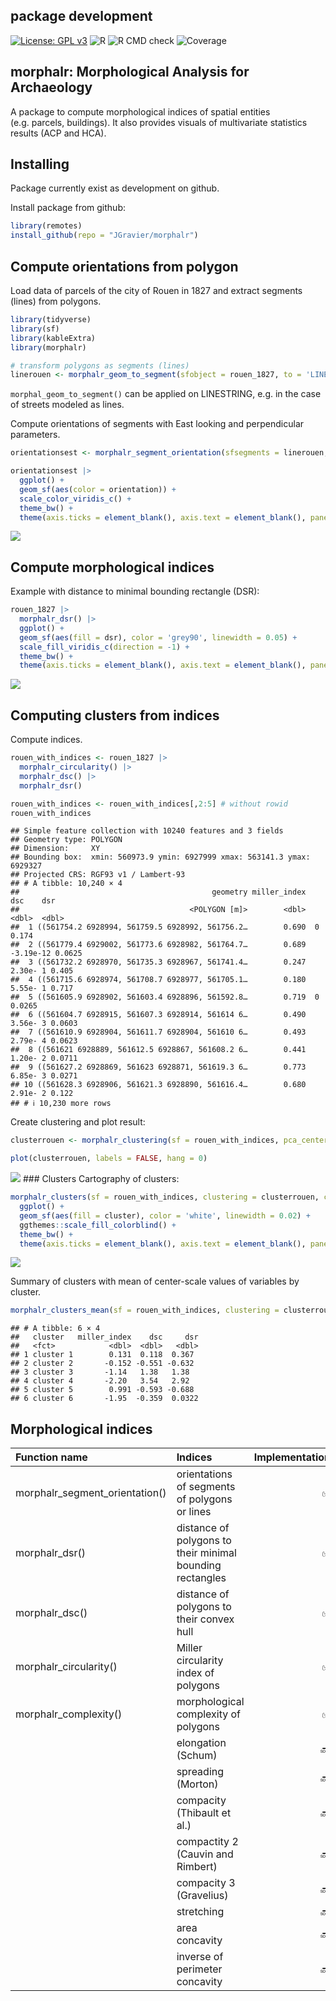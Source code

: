 
## package development

[![License: GPL
v3](https://img.shields.io/badge/License-GPLv3-blue.svg)](https://www.gnu.org/licenses/gpl-3.0)
![R](https://img.shields.io/badge/R-%3E%3D%202.10-blue) ![R CMD
check](https://img.shields.io/badge/R%20CMD%20check-passing-green)
![Coverage](https://img.shields.io/badge/coverage-60%60-yellow)

## morphalr: Morphological Analysis for Archaeology

A package to compute morphological indices of spatial entities
(e.g. parcels, buildings). It also provides visuals of multivariate
statistics results (ACP and HCA).

## Installing

Package currently exist as development on github.

Install package from github:

``` r
library(remotes)
install_github(repo = "JGravier/morphalr")
```

## Compute orientations from polygon

Load data of parcels of the city of Rouen in 1827 and extract segments
(lines) from polygons.

``` r
library(tidyverse)
library(sf)
library(kableExtra)
library(morphalr)

# transform polygons as segments (lines)
linerouen <- morphalr_geom_to_segment(sfobject = rouen_1827, to = 'LINESTRING')
```

`morphal_geom_to_segment()` can be applied on LINESTRING, e.g. in the
case of streets modeled as lines.

Compute orientations of segments with East looking and perpendicular
parameters.

``` r
orientationsest <- morphalr_segment_orientation(sfsegments = linerouen, looking = 'E', perpendicular = TRUE)

orientationsest |>
  ggplot() +
  geom_sf(aes(color = orientation)) +
  scale_color_viridis_c() +
  theme_bw() +
  theme(axis.ticks = element_blank(), axis.text = element_blank(), panel.grid = element_blank())
```

![](man/figures/unnamed-chunk-3-1.png)<!-- -->

## Compute morphological indices

Example with distance to minimal bounding rectangle (DSR):

``` r
rouen_1827 |>
  morphalr_dsr() |>
  ggplot() +
  geom_sf(aes(fill = dsr), color = 'grey90', linewidth = 0.05) +
  scale_fill_viridis_c(direction = -1) +
  theme_bw() +
  theme(axis.ticks = element_blank(), axis.text = element_blank(), panel.grid = element_blank())
```

![](man/figures/unnamed-chunk-4-1.png)<!-- -->

## Computing clusters from indices

Compute indices.

``` r
rouen_with_indices <- rouen_1827 |>
  morphalr_circularity() |>
  morphalr_dsc() |>
  morphalr_dsr()

rouen_with_indices <- rouen_with_indices[,2:5] # without rowid
rouen_with_indices
```

    ## Simple feature collection with 10240 features and 3 fields
    ## Geometry type: POLYGON
    ## Dimension:     XY
    ## Bounding box:  xmin: 560973.9 ymin: 6927999 xmax: 563141.3 ymax: 6929327
    ## Projected CRS: RGF93 v1 / Lambert-93
    ## # A tibble: 10,240 × 4
    ##                                           geometry miller_index       dsc    dsr
    ##                                      <POLYGON [m]>        <dbl>     <dbl>  <dbl>
    ##  1 ((561754.2 6928994, 561759.5 6928992, 561756.2…        0.690  0        0.174 
    ##  2 ((561779.4 6929002, 561773.6 6928982, 561764.7…        0.689 -3.19e-12 0.0625
    ##  3 ((561732.2 6928970, 561735.3 6928967, 561741.4…        0.247  2.30e- 1 0.405 
    ##  4 ((561715.6 6928974, 561708.7 6928977, 561705.1…        0.180  5.55e- 1 0.717 
    ##  5 ((561605.9 6928902, 561603.4 6928896, 561592.8…        0.719  0        0.0265
    ##  6 ((561604.7 6928915, 561607.3 6928914, 561614 6…        0.490  3.56e- 3 0.0603
    ##  7 ((561610.9 6928904, 561611.7 6928904, 561610 6…        0.493  2.79e- 4 0.0623
    ##  8 ((561621 6928889, 561612.5 6928867, 561608.2 6…        0.441  1.20e- 2 0.0711
    ##  9 ((561627.2 6928869, 561623 6928871, 561619.3 6…        0.773  6.85e- 3 0.0271
    ## 10 ((561628.3 6928906, 561621.3 6928890, 561616.4…        0.680  2.91e- 2 0.122 
    ## # ℹ 10,230 more rows

Create clustering and plot result:

``` r
clusterrouen <- morphalr_clustering(sf = rouen_with_indices, pca_center = TRUE, pca_scale = TRUE, hca_method = 'ward.D2')

plot(clusterrouen, labels = FALSE, hang = 0)
```

![](man/figures/unnamed-chunk-6-1.png)<!-- --> \### Clusters
Cartography of clusters:

``` r
morphalr_clusters(sf = rouen_with_indices, clustering = clusterrouen, cutting = 6) |>
  ggplot() +
  geom_sf(aes(fill = cluster), color = 'white', linewidth = 0.02) +
  ggthemes::scale_fill_colorblind() +
  theme_bw() +
  theme(axis.ticks = element_blank(), axis.text = element_blank(), panel.grid = element_blank())
```

![](man/figures/unnamed-chunk-7-1.png)<!-- -->

Summary of clusters with mean of center-scale values of variables by
cluster.

``` r
morphalr_clusters_mean(sf = rouen_with_indices, clustering = clusterrouen, cutting = 6)
```

    ## # A tibble: 6 × 4
    ##   cluster   miller_index    dsc     dsr
    ##   <fct>            <dbl>  <dbl>   <dbl>
    ## 1 cluster 1        0.131  0.118  0.367 
    ## 2 cluster 2       -0.152 -0.551 -0.632 
    ## 3 cluster 3       -1.14   1.38   1.38  
    ## 4 cluster 4       -2.20   3.54   2.92  
    ## 5 cluster 5        0.991 -0.593 -0.688 
    ## 6 cluster 6       -1.95  -0.359  0.0322

## Morphological indices

| Function name                  | Indices                                                   |     Implementation |
|:-------------------------------|:----------------------------------------------------------|-------------------:|
| morphalr_segment_orientation() | orientations of segments of polygons or lines             | :white_check_mark: |
| morphalr_dsr()                 | distance of polygons to their minimal bounding rectangles | :white_check_mark: |
| morphalr_dsc()                 | distance of polygons to their convex hull                 | :white_check_mark: |
| morphalr_circularity()         | Miller circularity index of polygons                      | :white_check_mark: |
| morphalr_complexity()          | morphological complexity of polygons                      | :white_check_mark: |
|                                | elongation (Schum)                                        |             :soon: |
|                                | spreading (Morton)                                        |             :soon: |
|                                | compacity (Thibault et al.)                               |             :soon: |
|                                | compactity 2 (Cauvin and Rimbert)                         |             :soon: |
|                                | compacity 3 (Gravelius)                                   |             :soon: |
|                                | stretching                                                |             :soon: |
|                                | area concavity                                            |             :soon: |
|                                | inverse of perimeter concavity                            |             :soon: |
